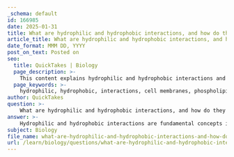 ```yaml
---
_schema: default
id: 166985
date: 2025-01-31
title: What are hydrophilic and hydrophobic interactions, and how do they influence membrane structure and permeability?
article_title: What are hydrophilic and hydrophobic interactions, and how do they influence membrane structure and permeability?
date_format: MMM DD, YYYY
post_on_text: Posted on
seo:
  title: QuickTakes | Biology
  page_description: >-
    This content explains hydrophilic and hydrophobic interactions and their roles in determining the structure and permeability of cell membranes, focusing on the phospholipid bilayer and membrane fluidity.
  page_keywords: >-
    hydrophilic, hydrophobic, interactions, cell membranes, phospholipid bilayer, membrane structure, membrane permeability, aqueous environment, stability, selective permeability, membrane fluidity, cholesterol, fatty acids
author: QuickTakes
question: >-
    What are hydrophilic and hydrophobic interactions, and how do they influence membrane structure and permeability?
answer: >-
    Hydrophilic and hydrophobic interactions are fundamental concepts in biochemistry that significantly influence the structure and permeability of cell membranes.\n\n### Hydrophilic Interactions\nHydrophilic interactions occur between water and polar or charged molecules. These interactions are characterized by the ability of these molecules to form hydrogen bonds with water, making them soluble in aqueous environments. In the context of cell membranes, the hydrophilic heads of phospholipids are attracted to the surrounding water, which is crucial for maintaining the stability of the membrane structure. The hydrophilic heads typically consist of a phosphate group and are polar, allowing them to interact favorably with water molecules.\n\n### Hydrophobic Interactions\nConversely, hydrophobic interactions involve the repulsion between water and nonpolar molecules. Nonpolar molecules, such as the fatty acid tails of phospholipids, do not interact favorably with water and tend to aggregate to minimize their exposure to it. This behavior leads to the formation of a hydrophobic core within the lipid bilayer of the cell membrane, where the hydrophobic tails face inward, away from the aqueous environment.\n\n### Influence on Membrane Structure\nThe combination of hydrophilic and hydrophobic interactions is crucial for the formation of the phospholipid bilayer, which serves as the basic structure of cell membranes. In an aqueous environment, phospholipids spontaneously arrange themselves into a bilayer with:\n\n- **Hydrophilic Heads**: Facing the external aqueous environment and the cytoplasm, providing stability and interaction with the surrounding water.\n- **Hydrophobic Tails**: Shielded from water, forming a hydrophobic core that acts as a barrier to the passage of water-soluble substances, such as ions and polar molecules.\n\nThis arrangement not only creates a stable membrane structure but also contributes to the selective permeability of the membrane, allowing it to regulate the movement of substances in and out of the cell.\n\n### Membrane Fluidity and Permeability\nThe fluidity of the membrane is also influenced by the presence of cholesterol and the types of fatty acids in the phospholipid tails. Cholesterol molecules interspersed within the bilayer help to maintain membrane fluidity, preventing it from becoming too rigid or too fluid. This fluid mosaic model of the membrane allows for the movement of proteins and lipids within the layer, facilitating various cellular functions.\n\nIn summary, hydrophilic and hydrophobic interactions are essential for the formation and function of cell membranes. They dictate the arrangement of phospholipids into a bilayer, influence membrane fluidity, and contribute to the selective permeability that is vital for cellular homeostasis.
subject: Biology
file_name: what-are-hydrophilic-and-hydrophobic-interactions-and-how-do-they-influence-membrane-structure-and-permeability.md
url: /learn/biology/questions/what-are-hydrophilic-and-hydrophobic-interactions-and-how-do-they-influence-membrane-structure-and-permeability
---
```


&nbsp;